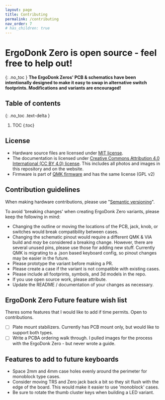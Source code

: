 ```yaml
---
layout: page
title: Contributing
permalink: /contributing
nav_order: 7
# has_children: true
---
```


# ErgoDonk Zero is open source - feel free to help out!
{: .no_toc }
**The ErgoDonk Zeros' PCB & schematics have been intentionally designed to make it easy to swap in alternative switch footprints. Modifications and variants are encouraged!**

## Table of contents
{: .no_toc .text-delta }

1. TOC
{:toc}

## License
* Hardware source files are licensed under [MIT license](https://raw.githubusercontent.com/JellyTitan/ErgoDonk-Zero/main/LICENSE).
* The documentation is licensed under [Creative Commons Attribution 4.0 International (CC BY 4.0) license](https://creativecommons.org/licenses/by/4.0/). This includes all photos and images in this repository and on the website.
* Firmware is part of [QMK firmware](https://qmk.fm/) and has the same license (GPL v2)

## Contribution guidelines

When making hardware contributions, please use "[Semantic versioning](https://semver.org/)".

To avoid 'breaking changes' when creating ErgoDonk Zero variants, please keep the following in mind:
- Changing the outline or moving the locations of the PCB, jack, knob, or switches would break compatibility between cases.
- Changing the schematic pinout would require a different QMK & VIA build and _may_ be considered a breaking change. However, there are several unused pins, please use those for adding new stuff. Currently QMK is migrating to a .json based keyboard config, so pinout changes may be easier in the future.
- Please prototype the variant before making a PR.
- Please create a case if the variant is not compatible with existing cases.
- Please include all footprints, symbols, and 3d models in the repo.
- If you use open source work, please attribute.
- Update the README / documentation of your changes as necessary.

## ErgoDonk Zero Future feature wish list
Theres some features that I would like to add if time permits. Open to contributions.
* [ ] Plate mount stabilizers. Currently has PCB mount only, but would like to support both types.
* [ ] Write a PCBA ordering walk through. I pulled images for the process with the ErgoDonk Zero - but never wrote a guide.

## Features to add to future keyboards
* Space 2mm and 4mm case holes evenly around the perimeter for monoblock type cases.
* Consider moving TRS and Zero jack back a bit so they sit flush with the edge of the board. This would make it easier to use 'monoblock' cases.
* Be sure to rotate the thumb cluster keys when building a LED variant.